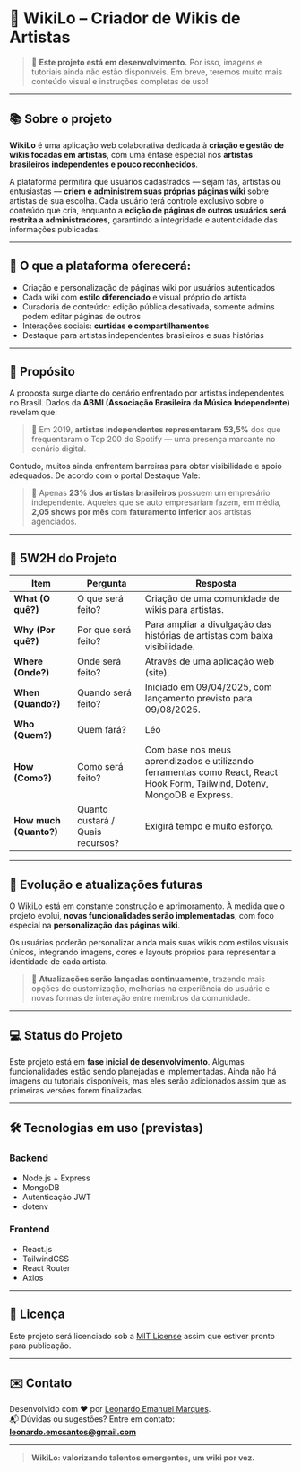 # 🎨 WikiLo – Criador de Wikis de Artistas

> 🚧 **Este projeto está em desenvolvimento.** Por isso, imagens e tutoriais ainda não estão disponíveis. Em breve, teremos muito mais conteúdo visual e instruções completas de uso!

---

## 📚 Sobre o projeto

**WikiLo** é uma aplicação web colaborativa dedicada à **criação e gestão de wikis focadas em artistas**, com uma ênfase especial nos **artistas brasileiros independentes e pouco reconhecidos**.

A plataforma permitirá que usuários cadastrados — sejam fãs, artistas ou entusiastas — **criem e administrem suas próprias páginas wiki** sobre artistas de sua escolha. Cada usuário terá controle exclusivo sobre o conteúdo que cria, enquanto a **edição de páginas de outros usuários será restrita a administradores**, garantindo a integridade e autenticidade das informações publicadas.

---

## 🌟 O que a plataforma oferecerá:

- Criação e personalização de páginas wiki por usuários autenticados
- Cada wiki com **estilo diferenciado** e visual próprio do artista
- Curadoria de conteúdo: edição pública desativada, somente admins podem editar páginas de outros
- Interações sociais: **curtidas e compartilhamentos**
- Destaque para artistas independentes brasileiros e suas histórias

---

## 🎯 Propósito

A proposta surge diante do cenário enfrentado por artistas independentes no Brasil. Dados da **ABMI (Associação Brasileira da Música Independente)** revelam que:

> 🎵 Em 2019, **artistas independentes representaram 53,5%** dos que frequentaram o Top 200 do Spotify — uma presença marcante no cenário digital.

Contudo, muitos ainda enfrentam barreiras para obter visibilidade e apoio adequados. De acordo com o portal Destaque Vale:

> 🎤 Apenas **23% dos artistas brasileiros** possuem um empresário independente. Aqueles que se auto empresariam fazem, em média, **2,05 shows por mês** com **faturamento inferior** aos artistas agenciados.

---

## 🧹 5W2H do Projeto

| **Item**               | **Pergunta**                     | **Resposta**                                                                                                              |
| ---------------------- | -------------------------------- | ------------------------------------------------------------------------------------------------------------------------- |
| **What (O quê?)**      | O que será feito?                | Criação de uma comunidade de wikis para artistas.                                                                         |
| **Why (Por quê?)**     | Por que será feito?              | Para ampliar a divulgação das histórias de artistas com baixa visibilidade.                                               |
| **Where (Onde?)**      | Onde será feito?                 | Através de uma aplicação web (site).                                                                                      |
| **When (Quando?)**     | Quando será feito?               | Iniciado em 09/04/2025, com lançamento previsto para 09/08/2025.                                                          |
| **Who (Quem?)**        | Quem fará?                       | Léo                                                                                                                       |
| **How (Como?)**        | Como será feito?                 | Com base nos meus aprendizados e utilizando ferramentas como React, React Hook Form, Tailwind, Dotenv, MongoDB e Express. |
| **How much (Quanto?)** | Quanto custará / Quais recursos? | Exigirá tempo e muito esforço.                                                                                            |

---

## 🧩️ Evolução e atualizações futuras

O WikiLo está em constante construção e aprimoramento. À medida que o projeto evolui, **novas funcionalidades serão implementadas**, com foco especial na **personalização das páginas wiki**.

Os usuários poderão personalizar ainda mais suas wikis com estilos visuais únicos, integrando imagens, cores e layouts próprios para representar a identidade de cada artista.

> 🚀 **Atualizações serão lançadas continuamente**, trazendo mais opções de customização, melhorias na experiência do usuário e novas formas de interação entre membros da comunidade.

---

## 💻 Status do Projeto

Este projeto está em **fase inicial de desenvolvimento**. Algumas funcionalidades estão sendo planejadas e implementadas. Ainda não há imagens ou tutoriais disponíveis, mas eles serão adicionados assim que as primeiras versões forem finalizadas.

---

## 🛠️ Tecnologias em uso (previstas)

### Backend

- Node.js + Express
- MongoDB
- Autenticação JWT
- dotenv

### Frontend

- React.js
- TailwindCSS
- React Router
- Axios

---

## 📄 Licença

Este projeto será licenciado sob a [MIT License](LICENSE) assim que estiver pronto para publicação.

---

## ✉️ Contato

Desenvolvido com ❤️ por [Leonardo Emanuel Marques](https://github.com/LeonardoMarques7).\
📬 Dúvidas ou sugestões? Entre em contato: **[leonardo.emcsantos@gmail.com](mailto\:leonardo.emcsantos@gmail.com)**

---

> **WikiLo: valorizando talentos emergentes, um wiki por vez.**

